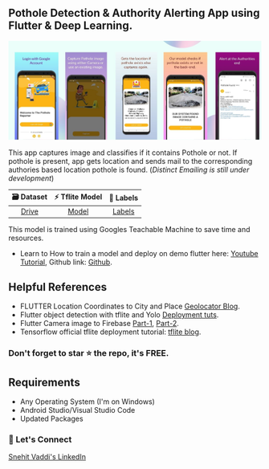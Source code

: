 
## Pothole Detection & Authority Alerting App using Flutter & Deep Learning.
![FLutter APP UI](https://github.com/snehitvaddi/PotholeAlert/blob/master/Untitled%20design.jpg)

This app captures image and classifies if it contains Pothole or not. If pothole is present, app gets location and sends mail to the corresponding authories based location pothole is found. (<i>Distinct Emailing is still under development</i>)

|🗃 Dataset|⚡ Tflite Model |📑 Labels|
|:-:|:-:|:-:|
|[Drive](https://drive.google.com/drive/folders/11ywgGuEDeMYVaoiP8SegzKVuxIfu3JCi?usp=sharing)|[Model](https://github.com/snehitvaddi/PotholeAlert/blob/master/assets/colab-pothole.tflite)|[Labels](https://github.com/snehitvaddi/PotholeAlert/blob/master/assets/labels.txt)|

This model is trained using Googles Teachable Machine to save time and resources. 
* Learn to How to train a model and deploy on demo flutter here: [Youtube Tutorial](https://www.youtube.com/watch?v=-5kUv47xKy0), Github link: [Github](https://github.com/theindianappguy/machine_learning_flutter_app).

## Helpful References
* FLUTTER Location Coordinates to City and Place [Geolocator Blog](https://www.digitalocean.com/community/tutorials/flutter-geolocator-plugin).
* Flutter object detection with tflite and Yolo [Deployment tuts](https://www.youtube.com/watch?v=0pYh7Js4GM8).
* Flutter Camera image to Firebase [Part-1](https://www.youtube.com/watch?v=aBoYbMBTu7s), [Part-2](https://www.youtube.com/watch?v=GQ8iaKSSyDI).
* Tensorflow official tflite deployment tutorial: [tflite blog](https://blog.tensorflow.org/2020/09/how-to-create-cartoonizer-with-tf-lite.html?m=1).

### Don't forget to star ⭐ the repo, it's FREE.

## Requirements
- Any Operating System (I'm on Windows)
- Android Studio/Visual Studio Code
- Updated Packages

### 🤝 Let's Connect
[Snehit Vaddi's LinkedIn](https://www.linkedin.com/in/snehitvaddi/)
